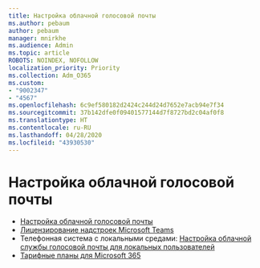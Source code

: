 ```yaml
---
title: Настройка облачной голосовой почты
ms.author: pebaum
author: pebaum
manager: mnirkhe
ms.audience: Admin
ms.topic: article
ROBOTS: NOINDEX, NOFOLLOW
localization_priority: Priority
ms.collection: Adm_O365
ms.custom:
- "9002347"
- "4567"
ms.openlocfilehash: 6c9ef580182d2424c244d24d7652e7acb94e7f34
ms.sourcegitcommit: 37b142dfe0f09401577144d7f8727bd2c04af0f8
ms.translationtype: HT
ms.contentlocale: ru-RU
ms.lasthandoff: 04/28/2020
ms.locfileid: "43930530"
---
```

# <a name="set-up-cloud-voicemail"></a>Настройка облачной голосовой почты

- [Настройка облачной голосовой почты](https://docs.microsoft.com/microsoftteams/set-up-phone-system-voicemail) 
- [Лицензирование надстроек Microsoft Teams](https://docs.microsoft.com/microsoftteams/teams-add-on-licensing/microsoft-teams-add-on-licensing) 
- Телефонная система с локальными средами: [Настройка облачной службы голосовой почты для локальных пользователей](https://docs.microsoft.com/skypeforbusiness/hybrid/configure-cloud-voicemail) 
- [Тарифные планы для Microsoft 365](https://docs.microsoft.com//microsoftteams/calling-plans-for-office-365) 
